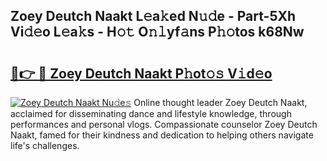 ## Zoey Deutch Naakt L𝚎a𝚔ed N𝚞𝚍e - Part-5Xh Vi𝚍𝚎o L𝚎a𝚔s - H𝚘𝚝 O𝚗𝚕yf𝚊ns P𝚑𝚘tos k68Nw

# <h2><a href="http://kf0kz9r.oniu.top/?m=Zoey+Deutch+Naakt">🔗👉 🔴 Zoey Deutch Naakt P𝚑ot𝚘𝚜 V𝚒d𝚎o</a></h2>

[![Zoey Deutch Naakt Nu𝚍e𝚜](https://i.imgur.com/0qMVB7G.gif)](http://kf0kz9r.oniu.top/?m=Zoey+Deutch+Naakt)
Online thought leader Zoey Deutch Naakt, acclaimed for disseminating dance and lifestyle knowledge, through performances and personal vlogs. Compassionate counselor Zoey Deutch Naakt, famed for their kindness and dedication to helping others navigate life's challenges.  
